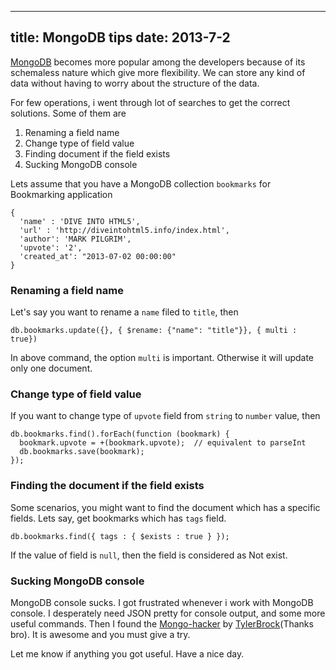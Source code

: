 ----
title: MongoDB tips
date:   2013-7-2
----

[MongoDB](http://www.mongodb.org/) becomes more popular among the developers because of its schemaless nature which give more flexibility. We can store any kind of data  without having to worry about the structure of the data.

For few operations, i went through lot of searches to get the correct solutions. Some of them are

1. Renaming a field name
2. Change type of field value
3. Finding document if the field exists
4. Sucking MongoDB console

Lets assume that you have a MongoDB collection `bookmarks` for Bookmarking application

    {
      'name' : 'DIVE INTO HTML5',
      'url' : 'http://diveintohtml5.info/index.html',
      'author': 'MARK PILGRIM',
      'upvote': '2',
      'created_at': "2013-07-02 00:00:00"
    }

### Renaming a field name

Let's say you want to rename a `name` filed to `title`, then

    db.bookmarks.update({}, { $rename: {"name": "title"}}, { multi : true})

In above command, the option `multi` is important. Otherwise it will update only one document.

### Change type of field value

If you want to change type of `upvote` field from `string` to `number` value, then

    db.bookmarks.find().forEach(function (bookmark) {
      bookmark.upvote = +(bookmark.upvote);  // equivalent to parseInt
      db.bookmarks.save(bookmark);
    });

 ### Finding the document if the field exists

 Some scenarios, you might want to find the document which has a specific fields.
 Lets say, get bookmarks which has `tags` field.

    db.bookmarks.find({ tags : { $exists : true } });

If the value of field is `null`, then the field is considered as Not exist.

### Sucking MongoDB console

MongoDB console sucks. I got frustrated  whenever i work with MongoDB console. I desperately need JSON pretty for console output, and some more useful commands. Then I found the [Mongo-hacker](https://github.com/TylerBrock/mongo-hacker)  by
[TylerBrock](https://github.com/TylerBrock)(Thanks bro). It is awesome and you must give a try.

Let me know if anything you got useful. Have a nice day.

